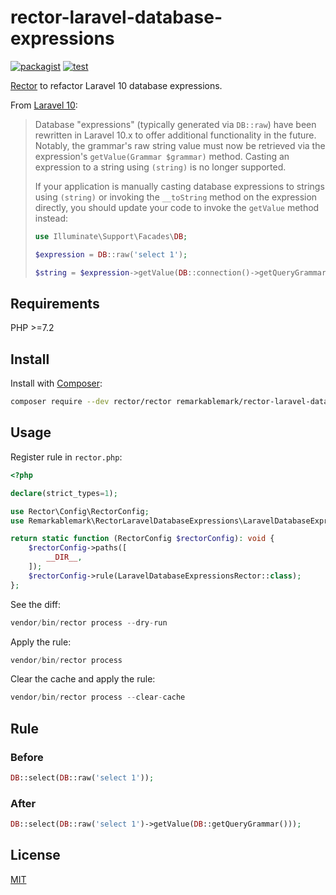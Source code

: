 # rector-laravel-database-expressions

[![packagist](https://img.shields.io/packagist/v/remarkablemark/rector-laravel-database-expressions)](https://packagist.org/packages/remarkablemark/rector-laravel-database-expressions)
[![test](https://github.com/remarkablemark/rector-laravel-database-expressions/actions/workflows/test.yml/badge.svg)](https://github.com/remarkablemark/rector-laravel-database-expressions/actions/workflows/test.yml)

[Rector](https://github.com/rectorphp/rector) to refactor Laravel 10 database expressions.

From [Laravel 10](https://laravel.com/docs/10.x/upgrade#database-expressions):

> Database "expressions" (typically generated via `DB::raw`) have been rewritten in Laravel 10.x to offer additional functionality in the future. Notably, the grammar's raw string value must now be retrieved via the expression's `getValue(Grammar $grammar)` method. Casting an expression to a string using `(string)` is no longer supported.
>
> If your application is manually casting database expressions to strings using `(string)` or invoking the `__toString` method on the expression directly, you should update your code to invoke the `getValue` method instead:
>
> ```php
> use Illuminate\Support\Facades\DB;
>
> $expression = DB::raw('select 1');
>
> $string = $expression->getValue(DB::connection()->getQueryGrammar());
> ```

## Requirements

PHP >=7.2

## Install

Install with [Composer](http://getcomposer.org/):

```sh
composer require --dev rector/rector remarkablemark/rector-laravel-database-expressions
```

## Usage

Register rule in `rector.php`:

```php
<?php

declare(strict_types=1);

use Rector\Config\RectorConfig;
use Remarkablemark\RectorLaravelDatabaseExpressions\LaravelDatabaseExpressionsRector;

return static function (RectorConfig $rectorConfig): void {
    $rectorConfig->paths([
        __DIR__,
    ]);
    $rectorConfig->rule(LaravelDatabaseExpressionsRector::class);
};
```

See the diff:

```php
vendor/bin/rector process --dry-run
```

Apply the rule:

```php
vendor/bin/rector process
```

Clear the cache and apply the rule:

```php
vendor/bin/rector process --clear-cache
```

## Rule

### Before

```php
DB::select(DB::raw('select 1'));
```

### After

```php
DB::select(DB::raw('select 1')->getValue(DB::getQueryGrammar()));
```

## License

[MIT](LICENSE)
